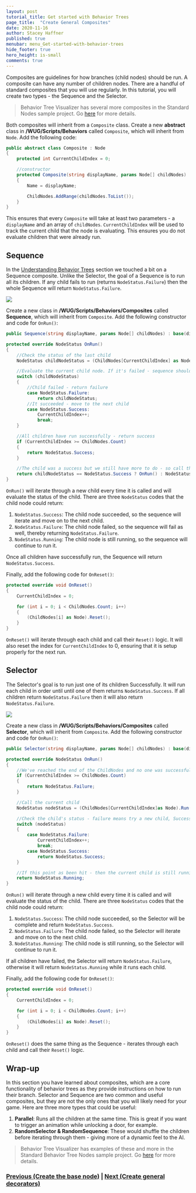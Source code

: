 ```yaml
---
layout: post
tutorial_title: Get started with Behavior Trees
page_title:  "Create General Composites"
date: 2020-11-16
author: Stacey Haffner
published: true
menubar: menu_Get-started-with-behavior-trees
hide_footer: true
hero_height: is-small
comments: true
---
```


Composites are guidelines for how branches (child nodes) should be run. A composite can have any number of children nodes. There are a handful of standard composites that you will use regularly. In this tutorial, you will create two types - the Sequence and the Selector. 

> Behavior Tree Visualizer has several more composites in the Standard Nodes sample project. Go [here](https://github.com/Yecats/UnityBehaviorTreeVisualizer/wiki/Standard-Behavior-Tree-Nodes) for more details.

Both composites will inherit from a `Composite` class. Create a new **abstract** class in **/WUG/Scripts/Behaviors** called `Composite`, which will inherit from `Node`. Add the following code:

```csharp
public abstract class Composite : Node
{
    protected int CurrentChildIndex = 0;

    //constructor
    protected Composite(string displayName, params Node[] childNodes)
    {
        Name = displayName;

        ChildNodes.AddRange(childNodes.ToList());
    }
}
```

This ensures that every `Composite` will take at least two parameters - a `displayName` and an array of `childNodes`. `CurrentChildIndex` will be used to track the current child that the node is evaluating. This ensures you 
 do not evaluate children that were already run.

## Sequence
In the [Understanding Behavior Trees]({{page.dir}}/pt2-understanding-behavior-trees.md) section we touched a bit on a Sequence composite. Unlike the Selector, the goal of a Sequence is to run all its children. If any child fails to run (returns `NodeStatus.Failure`) then the whole Sequence will return `NodeStatus.Failure`.

![]({{page.dir}}/images/bt-example-1.gif)

Create a new class in **/WUG/Scripts/Behaviors/Composites** called **Sequence**, which will inherit from `Composite`. Add the following constructor and code for `OnRun()`:

```csharp
public Sequence(string displayName, params Node[] childNodes) : base(displayName, childNodes) { }

protected override NodeStatus OnRun()
{
    //Check the status of the last child
    NodeStatus childNodeStatus = (ChildNodes[CurrentChildIndex] as Node).Run();

    //Evaluate the current child node. If it's failed - sequence should fail. 
    switch (childNodeStatus)
    {
        //Child failed - return failure
        case NodeStatus.Failure:
            return childNodeStatus;
        //It succeeded - move to the next child
        case NodeStatus.Success:
            CurrentChildIndex++;
            break;
    }

    //All children have run successfully - return success
    if (CurrentChildIndex >= ChildNodes.Count)
    {
        return NodeStatus.Success;
    }

    //The child was a success but we still have more to do - so call this method again.
    return childNodeStatus == NodeStatus.Success ? OnRun() : NodeStatus.Running;
}
```

`OnRun()` will iterate through a new child every time it is called and will evaluate the status of the child. There are three `NodeStatus` codes that the child node could return:

1. `NodeStatus.Success`: The child node succeeded, so the sequence will iterate and move on to the next child.
2. `NodeStatus.Failure`: The child node failed, so the sequence will fail as well, thereby returning `NodeStatus.Failure`.
3. `NodeStatus.Running`: The child node is still running, so the sequence will continue to run it.

Once all children have successfully run, the Sequence will return `NodeStatus.Success`.

Finally, add the following code for `OnReset()`:

```csharp
protected override void OnReset()
{
    CurrentChildIndex = 0;

    for (int i = 0; i < ChildNodes.Count; i++)
    {
        (ChildNodes[i] as Node).Reset();
    }
}
```

`OnReset()` will iterate through each child and call their `Reset()` logic. It will also reset the index for `CurrentChildIndex` to 0, ensuring that it is setup properly for the next run.

## Selector
The Selector's goal is to run just one of its children Successfully. It will run each child in order until until one of them returns `NodeStatus.Success`. If all children return `NodeStatus.Failure` then it will also return `NodeStatus.Failure`.

![]({{page.dir}}/images/bt-selector.gif)

Create a new class in **/WUG/Scripts/Behaviors/Composites** called **Selector**, which will inherit from `Composite`. Add the following constructor and code for `OnRun()`:

```csharp
public Selector(string displayName, params Node[] childNodes) : base(displayName, childNodes) { }

protected override NodeStatus OnRun()
{
    //We've reached the end of the ChildNodes and no one was successful
    if (CurrentChildIndex >= ChildNodes.Count)
    {
        return NodeStatus.Failure;
    }

    //Call the current child
    NodeStatus nodeStatus = (ChildNodes[CurrentChildIndex]as Node).Run();

    //Check the child's status - failure means try a new child, Success means done.
    switch (nodeStatus)
    {
        case NodeStatus.Failure:
            CurrentChildIndex++;
            break;
        case NodeStatus.Success:
            return NodeStatus.Success;
    }

    //If this point as been hit - then the current child is still running
    return NodeStatus.Running;
}
```

`OnRun()` will iterate through a new child every time it is called and will evaluate the status of the child. There are three `NodeStatus` codes that the child node could return:

1. `NodeStatus.Success`: The child node succeeded, so the Selector will be complete and return `NodeStatus.Success`. 
2. `NodeStatus.Failure`: The child node failed, so the Selector will iterate and move on to the next child.
3. `NodeStatus.Running`: The child node is still running, so the Selector will continue to run it.

If all children have failed, the Selector will return `NodeStatus.Failure`, otherwise it will return `NodeStatus.Running` while it runs each child.

Finally, add the following code for `OnReset()`:

```csharp
protected override void OnReset()
{
    CurrentChildIndex = 0;

    for (int i = 0; i < ChildNodes.Count; i++)
    {
        (ChildNodes[i] as Node).Reset();
    }
}
```

`OnReset()` does the same thing as the Sequence - iterates through each child and call their `Reset()` logic. 

## Wrap-up
In this section you have learned about composites, which are a core functionality of behavior trees as they provide instructions on how to run their branch. Selector and Sequence are two common and useful composites, but they are not the only ones that you will likely need for your game. Here are three more types that could be useful:

1. **Parallel**: Runs all the children at the same time. This is great if you want to trigger an animation while unlocking a door, for example.
2. **RandomSelector & RandomSequence**: These would shuffle the children before iterating through them - giving more of a dynamic feel to the AI.

> Behavior Tree Visualizer has examples of these and more in the Standard Behavior Tree Nodes sample project. Go [here](https://github.com/Yecats/UnityBehaviorTreeVisualizer/wiki/Standard-Behavior-Tree-Nodes) for more details.

### [Previous (Create the base node)](./pt3-create-base-node.md)    |     [Next (Create general decorators)](./pt5-create-general-decorators.md/)